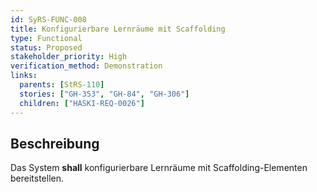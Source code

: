 ```yaml
---
id: SyRS-FUNC-008
title: Konfigurierbare Lernräume mit Scaffolding
type: Functional
status: Proposed
stakeholder_priority: High
verification_method: Demonstration
links:
  parents: [StRS-110]
  stories: ["GH-353", "GH-84", "GH-306"]
  children: ["HASKI-REQ-0026"]
---
```


## Beschreibung
Das System **shall** konfigurierbare Lernräume mit Scaffolding-Elementen bereitstellen.
